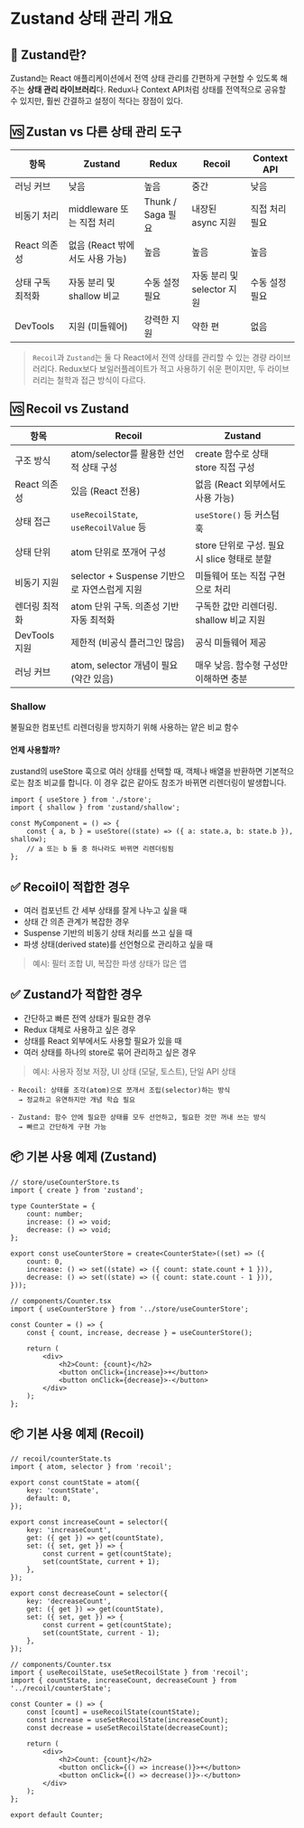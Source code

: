 # Zustand 상태 관리 개요

## 🧠 Zustand란?

Zustand는 React 애플리케이션에서 전역 상태 관리를 간편하게 구현할 수 있도록 해주는 **상태 관리 라이브러리**다.
Redux나 Context API처럼 상태를 전역적으로 공유할 수 있지만, 훨씬 간결하고 설정이 적다는 장점이 있다.

## 🆚 Zustan vs 다른 상태 관리 도구

| 항목             | Zustand                         | Redux             | Recoil                     | Context API    |
| ---------------- | ------------------------------- | ----------------- | -------------------------- | -------------- |
| 러닝 커브        | 낮음                            | 높음              | 중간                       | 낮음           |
| 비동기 처리      | middleware 또는 직접 처리       | Thunk / Saga 필요 | 내장된 async 지원          | 직접 처리 필요 |
| React 의존성     | 없음 (React 밖에서도 사용 가능) | 높음              | 높음                       | 높음           |
| 상태 구독 최적화 | 자동 분리 및 shallow 비교       | 수동 설정 필요    | 자동 분리 및 selector 지원 | 수동 설정 필요 |
| DevTools         | 지원 (미들웨어)                 | 강력한 지원       | 약한 편                    | 없음           |

> `Recoil`과 `Zustand`는 둘 다 React에서 전역 상태를 관리할 수 있는 경량 라이브러리다. Redux보다 보일러플레이트가 적고 사용하기 쉬운 편이지만, 두 라이브러리는 철학과 접근 방식이 다르다.

## 🆚 Recoil vs Zustand

| 항목          | Recoil                                       | Zustand                                     |
| ------------- | -------------------------------------------- | ------------------------------------------- |
| 구조 방식     | atom/selector를 활용한 선언적 상태 구성      | create 함수로 상태 store 직접 구성          |
| React 의존성  | 있음 (React 전용)                            | 없음 (React 외부에서도 사용 가능)           |
| 상태 접근     | `useRecoilState`, `useRecoilValue` 등        | `useStore()` 등 커스텀 훅                   |
| 상태 단위     | atom 단위로 쪼개어 구성                      | store 단위로 구성. 필요시 slice 형태로 분할 |
| 비동기 지원   | selector + Suspense 기반으로 자연스럽게 지원 | 미들웨어 또는 직접 구현으로 처리            |
| 렌더링 최적화 | atom 단위 구독. 의존성 기반 자동 최적화      | 구독한 값만 리렌더링. shallow 비교 지원     |
| DevTools 지원 | 제한적 (비공식 플러그인 많음)                | 공식 미들웨어 제공                          |
| 러닝 커브     | atom, selector 개념이 필요 (약간 있음)       | 매우 낮음. 함수형 구성만 이해하면 충분      |

### Shallow

불필요한 컴포넌트 리렌더링을 방지하기 위해 사용하는 얕은 비교 함수

#### 언제 사용할까?

zustand의 useStore 훅으로 여러 상태를 선택할 때, 객체나 배열을 반환하면 기본적으로는 참조 비교를 합니다. 이 경우 값은 같아도 참조가 바뀌면 리렌더링이 발생합니다.

```tsx
import { useStore } from './store';
import { shallow } from 'zustand/shallow';

const MyComponent = () => {
    const { a, b } = useStore((state) => ({ a: state.a, b: state.b }), shallow);
    // a 또는 b 둘 중 하나라도 바뀌면 리렌더링됨
};
```

## ✅ Recoil이 적합한 경우

- 여러 컴포넌트 간 세부 상태를 잘게 나누고 싶을 때
- 상태 간 의존 관계가 복잡한 경우
- Suspense 기반의 비동기 상태 처리를 쓰고 싶을 때
- 파생 상태(derived state)를 선언형으로 관리하고 싶을 때

> 예시: 필터 조합 UI, 복잡한 파생 상태가 많은 앱

## ✅ Zustand가 적합한 경우

- 간단하고 빠른 전역 상태가 필요한 경우
- Redux 대체로 사용하고 싶은 경우
- 상태를 React 외부에서도 사용할 필요가 있을 때
- 여러 상태를 하나의 store로 묶어 관리하고 싶은 경우

> 예시: 사용자 정보 저장, UI 상태 (모달, 토스트), 단일 API 상태

```
- Recoil: 상태를 조각(atom)으로 쪼개서 조립(selector)하는 방식
  → 정교하고 유연하지만 개념 학습 필요

- Zustand: 함수 안에 필요한 상태를 모두 선언하고, 필요한 것만 꺼내 쓰는 방식
  → 빠르고 간단하게 구현 가능
```

## 📦 기본 사용 예제 (Zustand)

```tsx
// store/useCounterStore.ts
import { create } from 'zustand';

type CounterState = {
    count: number;
    increase: () => void;
    decrease: () => void;
};

export const useCounterStore = create<CounterState>((set) => ({
    count: 0,
    increase: () => set((state) => ({ count: state.count + 1 })),
    decrease: () => set((state) => ({ count: state.count - 1 })),
}));

// components/Counter.tsx
import { useCounterStore } from '../store/useCounterStore';

const Counter = () => {
    const { count, increase, decrease } = useCounterStore();

    return (
        <div>
            <h2>Count: {count}</h2>
            <button onClick={increase}>+</button>
            <button onClick={decrease}>-</button>
        </div>
    );
};
```

## 📦 기본 사용 예제 (Recoil)

```tsx
// recoil/counterState.ts
import { atom, selector } from 'recoil';

export const countState = atom({
    key: 'countState',
    default: 0,
});

export const increaseCount = selector({
    key: 'increaseCount',
    get: ({ get }) => get(countState),
    set: ({ set, get }) => {
        const current = get(countState);
        set(countState, current + 1);
    },
});

export const decreaseCount = selector({
    key: 'decreaseCount',
    get: ({ get }) => get(countState),
    set: ({ set, get }) => {
        const current = get(countState);
        set(countState, current - 1);
    },
});

// components/Counter.tsx
import { useRecoilState, useSetRecoilState } from 'recoil';
import { countState, increaseCount, decreaseCount } from '../recoil/counterState';

const Counter = () => {
    const [count] = useRecoilState(countState);
    const increase = useSetRecoilState(increaseCount);
    const decrease = useSetRecoilState(decreaseCount);

    return (
        <div>
            <h2>Count: {count}</h2>
            <button onClick={() => increase()}>+</button>
            <button onClick={() => decrease()}>-</button>
        </div>
    );
};

export default Counter;
```
